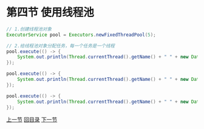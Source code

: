 

# 第四节 使用线程池



```java
// 1.创建线程池对象
ExecutorService pool = Executors.newFixedThreadPool(5);

// 2.给线程池对象分配任务，每一个任务是一个线程
pool.execute(() -> {
    System.out.println(Thread.currentThread().getName() + " " + new Date());
});

pool.execute(() -> {
    System.out.println(Thread.currentThread().getName() + " " + new Date());
});

pool.execute(() -> {
    System.out.println(Thread.currentThread().getName() + " " + new Date());
});
```





[上一节](verse03.html) [回目录](index.html) [下一节](verse05.html)